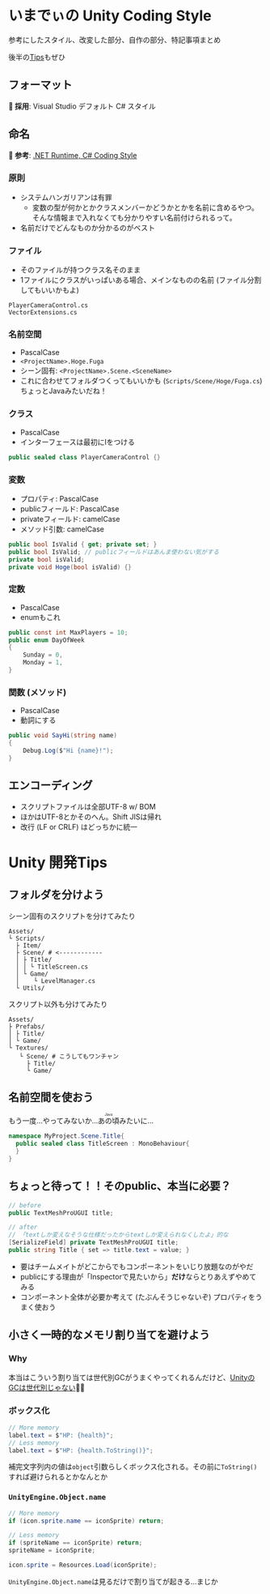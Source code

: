 # いまでぃの Unity Coding Style

参考にしたスタイル、改変した部分、自作の部分、特記事項まとめ

後半の[Tips](#Unity-開発Tips)もぜひ

## フォーマット

**🧡 採用**: Visual Studio デフォルト C# スタイル

## 命名

**📗 参考**: [.NET Runtime, C# Coding Style](https://github.com/dotnet/runtime/blob/main/docs/coding-guidelines/coding-style.md)

### 原則

- システムハンガリアンは有罪
  - 変数の型が何かとかクラスメンバーかどうかとかを名前に含めるやつ。そんな情報まで入れなくても分かりやすい名前付けられるって。
- 名前だけでどんなものか分かるのがベスト

### ファイル

- そのファイルが持つクラス名そのまま
- 1ファイルにクラスがいっぱいある場合、メインなものの名前 (ファイル分割してもいいかもよ)

```plaintext
PlayerCameraControl.cs
VectorExtensions.cs
```

### 名前空間

- PascalCase
- `<ProjectName>.Hoge.Fuga`
- シーン固有: `<ProjectName>.Scene.<SceneName>`
- これに合わせてフォルダつくってもいいかも (`Scripts/Scene/Hoge/Fuga.cs`)
  ちょっとJavaみたいだね！

### クラス

- PascalCase
- インターフェースは最初にIをつける

```cs
public sealed class PlayerCameraControl {}
```

### 変数

- プロパティ: PascalCase
- publicフィールド: PascalCase
- privateフィールド: camelCase
- メソッド引数: camelCase

```cs
public bool IsValid { get; private set; }
public bool IsValid; // publicフィールドはあんま使わない気がする
private bool isValid;
private void Hoge(bool isValid) {}
```

### 定数

- PascalCase
- enumもこれ

```cs
public const int MaxPlayers = 10;
public enum DayOfWeek
{
    Sunday = 0,
    Monday = 1,
}
```

### 関数 (メソッド)

- PascalCase
- 動詞にする

```cs
public void SayHi(string name)
{
    Debug.Log($"Hi {name}!");
}
```

## エンコーディング

- スクリプトファイルは全部UTF-8 w/ BOM
- ほかはUTF-8とかそのへん。Shift JISは帰れ
- 改行 (LF or CRLF) はどっちかに統一

# Unity 開発Tips

## フォルダを分けよう

シーン固有のスクリプトを分けてみたり

```plaintext
Assets/
└ Scripts/
  ├ Item/
  ├ Scene/ # <------------
  │ ├ Title/
  │ │ └ TitleScreen.cs
  │ └ Game/
  │    └ LevelManager.cs
  └ Utils/
```

スクリプト以外も分けてみたり

```plaintext
Assets/
├ Prefabs/
│ ├ Title/
│ └ Game/
└ Textures/
   └ Scene/ # こうしてもワンチャン
     ├ Title/
     └ Game/
```

## 名前空間を使おう

もう一度…やってみないか…<ruby><rb>あの頃</rb><rt>Java</rt></ruby>みたいに…

```cs
namespace MyProject.Scene.Title{
  public sealed class TitleScreen : MonoBehaviour{
  }
}
```

## ちょっと待って！！そのpublic、本当に必要？

```cs
// before
public TextMeshProUGUI title;

// after
// 「textしか変えなそうな仕様だったからtextしか変えられなくしたよ」的な
[SerializeField] private TextMeshProUGUI title;
public string Title { set => title.text = value; }
```

- 要はチームメイトがどこからでもコンポーネントをいじり放題なのがやだ
- publicにする理由が「Inspectorで見たいから」**だけ**ならとりあえずやめてみる
- コンポーネント全体が必要か考えて (たぶんそうじゃないぞ) プロパティをうまく使おう

## 小さく一時的なメモリ割り当てを避けよう

### Why

本当はこういう割り当ては世代別GCがうまくやってくれるんだけど、[UnityのGCは世代別じゃない](https://docs.unity3d.com/ja/2021.1/Manual/BestPracticeUnderstandingPerformanceInUnity4-1.html)🥺🥺

### ボックス化

```cs
// More memory
label.text = $"HP: {health}";
// Less memory
label.text = $"HP: {health.ToString()}";
```

補完文字列内の値は`object`引数らしくボックス化される。その前に`ToString()`すれば避けられるとかなんとか

### `UnityEngine.Object.name`

```cs
// More memory
if (icon.sprite.name == iconSprite) return;

// Less memory
if (spriteName == iconSprite) return;
spriteName = iconSprite;

icon.sprite = Resources.Load(iconSprite);
```

`UnityEngine.Object.name`は見るだけで割り当てが起きる…まじか
